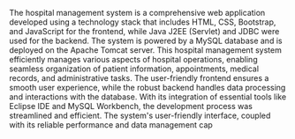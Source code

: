 The hospital management system is a comprehensive web application developed using a technology stack that includes HTML, CSS, Bootstrap, and
JavaScript for the frontend, while Java J2EE (Servlet) and JDBC were used for the backend. The system is powered by a MySQL database and is
deployed on the Apache Tomcat server.
This hospital management system efficiently manages various aspects of hospital operations, enabling seamless organization of patient information,
appointments, medical records, and administrative tasks. The user-friendly frontend ensures a smooth user experience, while the robust backend
handles data processing and interactions with the database.
With its integration of essential tools like Eclipse IDE and MySQL Workbench, the development process was streamlined and efficient. The system's
user-friendly interface, coupled with its reliable performance and data management cap

